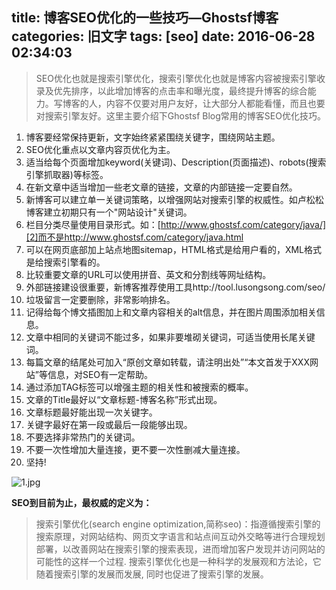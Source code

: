 title: 博客SEO优化的一些技巧—Ghostsf博客
categories: 旧文字
tags: [seo]
date: 2016-06-28 02:34:03
---
> SEO优化也就是搜索引擎优化，搜索引擎优化也就是博客内容被搜索引擎收录及优先排序，以此增加博客的点击率和曝光度，最终提升博客的综合能力。写博客的人，内容不仅要对用户友好，让大部分人都能看懂，而且也要对搜索引擎友好。这里主要介绍下Ghostsf Blog常用的博客SEO优化技巧。

1. 博客要经常保持更新，文字始终紧紧围绕关键字，围绕网站主题。
2. SEO优化重点以文章内容页优化为主。
3. 适当给每个页面增加keyword(关键词)、Description(页面描述)、robots(搜索引擎抓取器)等标签。
4. 在新文章中适当增加一些老文章的链接，文章的内部链接一定要自然。
5. 新博客可以建立单一关键词策略，以增强网站对搜索引擎的权威性。如卢松松博客建立初期只有一个"网站设计"关键词。
6. 栏目分类尽量使用目录形式。如：[http://www.ghostsf.com/category/java/][2]而不是http://www.ghostsf.com/category/java.html
7. 可以在网页底部加上站点地图sitemap，HTML格式是给用户看的，XML格式是给搜索引擎看的。
8. 比较重要文章的URL可以使用拼音、英文和分割线等网址结构。
9. 外部链接建设很重要，新博客推荐使用工具http://tool.lusongsong.com/seo/
10. 垃圾留言一定要删除，非常影响排名。
11. 记得给每个博文插图加上和文章内容相关的alt信息，并在图片周围添加相关信息。
12. 文章中相同的关键词不能过多，如果非要堆砌关键词，可适当使用长尾关键词。
13. 每篇文章的结尾处可加入“原创文章如转载，请注明出处”“本文首发于XXX网站”等信息，对SEO有一定帮助。
14. 通过添加TAG标签可以增强主题的相关性和被搜索的概率。
15. 文章的Title最好以“文章标题-博客名称”形式出现。
16. 文章标题最好能出现一次关键字。
17. 关键字最好在第一段或最后一段能够出现。
18. 不要选择非常热门的关键词。
19. 不要一次性增加大量连接，更不要一次性删减大量连接。
20. 坚持!

![1.jpg][1]

**SEO到目前为止，最权威的定义为：**

> 搜索引擎优化(search engine
> optimization,简称seo)：指遵循搜索引擎的搜索原理，对网站结构、网页文字语言和站点间互动外交略等进行合理规划部署，以改善网站在搜索引擎的搜索表现，进而增加客户发现并访问网站的可能性的这样一个过程.
> 搜索引擎优化也是一种科学的发展观和方法论，它随着搜索引擎的发展而发展, 同时也促进了搜索引擎的发展。


  [1]: http://www.ghostsf.com/usr/uploads/2016/06/144002042.jpg
  [2]: http://www.ghostsf.com/category/java/